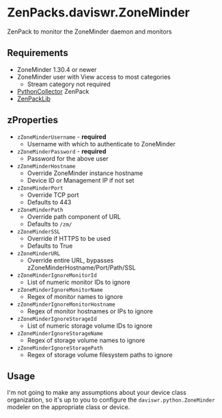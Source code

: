 # ZenPacks.daviswr.ZoneMinder

ZenPack to monitor the ZoneMinder daemon and monitors

## Requirements
* ZoneMinder 1.30.4 or newer
* ZoneMinder user with View access to most categories
  * Stream category not required
* [PythonCollector](https://help.zenoss.com/in/zenpack-catalog/open-source/pythoncollector) ZenPack
* [ZenPackLib](https://help.zenoss.com/in/zenpack-catalog/open-source/zenpacklib)

## zProperties
* `zZoneMinderUsername` - **required**
  * Username with which to authenticate to ZoneMinder
* `zZoneMinderPassword` - **required**
  * Password for the above user
* `zZoneMinderHostname`
  * Override ZoneMinder instance hostname
  * Device ID or Management IP if not set
* `zZoneMinderPort`
  * Override TCP port
  * Defaults to 443
* `zZoneMinderPath`
  * Override path component of URL
  * Defaults to `/zm/`
* `zZoneMinderSSL`
  * Override if HTTPS to be used
  * Defaults to True
* `zZoneMinderURL`
  * Override entire URL, bypasses zZoneMinderHostname/Port/Path/SSL
* `zZoneMinderIgnoreMonitorId`
  * List of numeric monitor IDs to ignore
* `zZoneMinderIgnoreMonitorName`
  * Regex of monitor names to ignore
* `zZoneMinderIgnoreMonitorHostname`
  * Regex of monitor hostnames or IPs to ignore
* `zZoneMinderIgnoreStorageId`
  * List of numeric storage volume IDs to ignore
* `zZoneMinderIgnoreStorageName`
  * Regex of storage volume names to ignore
* `zZoneMinderIgnoreStoragePath`
  * Regex of storage volume filesystem paths to ignore

## Usage
I'm not going to make any assumptions about your device class organization, so it's up to you to configure the `daviswr.python.ZoneMinder` modeler on the appropriate class or device.

